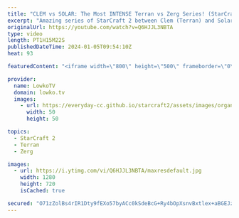 ```yaml
---
title: "CLEM vs SOLAR: The Most INTENSE Terran vs Zerg Series! (StarCraft 2)"
excerpt: "Amazing series of StarCraft 2 between Clem (Terran) and Solar (Zerg). This best-of-5 match of SC2 was played during the Dreamhack Atlanta tournament, with a prize pool of $75000. Support my work: https://patreon.com/lowkotv  Lowko merch: https://lowko.shop Tech setup: https://lowko.tv/setup Discord community:"
originalUrl: https://youtube.com/watch?v=Q6HJJL3NBTA
type: video
length: PT1H15M22S
publishedDateTime: 2024-01-05T09:54:10Z
heat: 93

featuredContent: "<iframe width=\"800\" height=\"500\" frameborder=\"0\" src=\"https://www.youtube.com/embed/Q6HJJL3NBTA\" allow=\"accelerometer; autoplay; encrypted-media; gyroscope; picture-in-picture\" allowfullscreen></iframe>"

provider:
  name: LowkoTV
  domain: lowko.tv
  images:
    - url: https://everyday-cc.github.io/starcraft2/assets/images/organizations/lowko.tv-50x50.jpg
      width: 50
      height: 50

topics:
  - StarCraft 2
  - Terran
  - Zerg

images:
  - url: https://i.ytimg.com/vi/Q6HJJL3NBTA/maxresdefault.jpg
    width: 1280
    height: 720
    isCached: true

secured: "O71zZolBs4rIR1Dty9fEXo57byACc0kSdeBcG+Ry4bOpXsnvBxtlex+aBGEJz4cHAVZ5iqtWs09V5kXYuISc4MZQXoMZ41XB8pCJNgOlcRJJv8UU9MnoTH/4z4agTkeBzr5Mzh2a/lxe9RRoan4MnHlO6uXi6+jeR5bIhSDet6GEKz04LvkqNePZPRYPD52NUuzCmfzTr9eAvWcZKvABf/Jq7sytPS6dcW+dJiH0Lgw2EzS1o2Rm9z8ZbHrs9KooFV+pCZg3gsjtX0KMlPJ9efTgj64y7qdfdjxOKBR8bbvqfKISMAll4FDaUPuKj5K68tI0s0BUVnLiDSu33jDgr8QfRXyXawGYrufRJ8F/awA2992BYAB5X7DIyo2KBLey9h5go8ZulX26eiKkkhKE46u4+pTpa+zEzhcIGsSC4zMSdencvgjkXtxNXgfa5x83;EqV/WdyAQe234pJPtUjS+A=="
---
```


